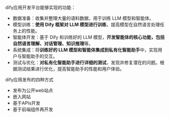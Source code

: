 




dify应用开发平台能够实现的功能：

- 数据准备：收集并整理大量的语料数据，用于训练 LLM 模型和智能体。
- 模型训练：**使用 Dify 框架对 LLM 模型进行训练**，提高模型在自然语言处理任务上的性能。
- 智能体开发：基于 Dify 和训练好的 LLM 模型，**开发智能体的核心功能，包括自然语言理解、对话管理、知识推理**等。
- 系统集成：将**训练好的 LLM 模型和智能体集成到私有化智能助手**中，实现用户与智能助手的交互。
- 测试与优化：**对私有化智能助手进行详细的测试**，发现并修复潜在的问题。根据测试结果进行优化，提高智能助手的性能和用户体验。


dify应用发布的四种方式

- 发布为公开web站点
- 嵌入网站
- 基于APIs开发
- 基于前端组件再开发
